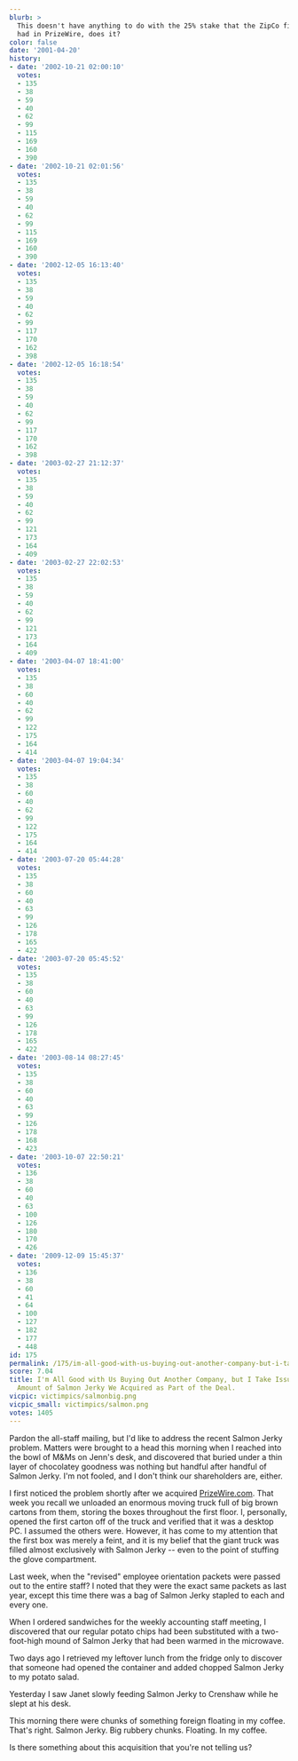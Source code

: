 ```yaml
---
blurb: >
  This doesn't have anything to do with the 25% stake that the ZipCo fish oil company
  had in PrizeWire, does it?
color: false
date: '2001-04-20'
history:
- date: '2002-10-21 02:00:10'
  votes:
  - 135
  - 38
  - 59
  - 40
  - 62
  - 99
  - 115
  - 169
  - 160
  - 390
- date: '2002-10-21 02:01:56'
  votes:
  - 135
  - 38
  - 59
  - 40
  - 62
  - 99
  - 115
  - 169
  - 160
  - 390
- date: '2002-12-05 16:13:40'
  votes:
  - 135
  - 38
  - 59
  - 40
  - 62
  - 99
  - 117
  - 170
  - 162
  - 398
- date: '2002-12-05 16:18:54'
  votes:
  - 135
  - 38
  - 59
  - 40
  - 62
  - 99
  - 117
  - 170
  - 162
  - 398
- date: '2003-02-27 21:12:37'
  votes:
  - 135
  - 38
  - 59
  - 40
  - 62
  - 99
  - 121
  - 173
  - 164
  - 409
- date: '2003-02-27 22:02:53'
  votes:
  - 135
  - 38
  - 59
  - 40
  - 62
  - 99
  - 121
  - 173
  - 164
  - 409
- date: '2003-04-07 18:41:00'
  votes:
  - 135
  - 38
  - 60
  - 40
  - 62
  - 99
  - 122
  - 175
  - 164
  - 414
- date: '2003-04-07 19:04:34'
  votes:
  - 135
  - 38
  - 60
  - 40
  - 62
  - 99
  - 122
  - 175
  - 164
  - 414
- date: '2003-07-20 05:44:28'
  votes:
  - 135
  - 38
  - 60
  - 40
  - 63
  - 99
  - 126
  - 178
  - 165
  - 422
- date: '2003-07-20 05:45:52'
  votes:
  - 135
  - 38
  - 60
  - 40
  - 63
  - 99
  - 126
  - 178
  - 165
  - 422
- date: '2003-08-14 08:27:45'
  votes:
  - 135
  - 38
  - 60
  - 40
  - 63
  - 99
  - 126
  - 178
  - 168
  - 423
- date: '2003-10-07 22:50:21'
  votes:
  - 136
  - 38
  - 60
  - 40
  - 63
  - 100
  - 126
  - 180
  - 170
  - 426
- date: '2009-12-09 15:45:37'
  votes:
  - 136
  - 38
  - 60
  - 41
  - 64
  - 100
  - 127
  - 182
  - 177
  - 448
id: 175
permalink: /175/im-all-good-with-us-buying-out-another-company-but-i-take-issue-with-the-amount-of-salmon-jerky-we-acquired-as-part-of-the-deal/
score: 7.04
title: I'm All Good with Us Buying Out Another Company, but I Take Issue with the
  Amount of Salmon Jerky We Acquired as Part of the Deal.
vicpic: victimpics/salmonbig.png
vicpic_small: victimpics/salmon.png
votes: 1405
---
```


Pardon the all-staff mailing, but I'd like to address the recent Salmon
Jerky problem. Matters were brought to a head this morning when I
reached into the bowl of M&Ms on Jenn's desk, and discovered that buried
under a thin layer of chocolatey goodness was nothing but handful after
handful of Salmon Jerky. I'm not fooled, and I don't think our
shareholders are, either.

I first noticed the problem shortly after we acquired
[PrizeWire.com](@/victim/20.md). That week you recall we unloaded an
enormous moving truck full of big brown cartons from them, storing the
boxes throughout the first floor. I, personally, opened the first carton
off of the truck and verified that it was a desktop PC. I assumed the
others were. However, it has come to my attention that the first box was
merely a feint, and it is my belief that the giant truck was filled
almost exclusively with Salmon Jerky -- even to the point of stuffing
the glove compartment.

Last week, when the "revised" employee orientation packets were passed
out to the entire staff? I noted that they were the exact same packets
as last year, except this time there was a bag of Salmon Jerky stapled
to each and every one.

When I ordered sandwiches for the weekly accounting staff meeting, I
discovered that our regular potato chips had been substituted with a
two-foot-high mound of Salmon Jerky that had been warmed in the
microwave.

Two days ago I retrieved my leftover lunch from the fridge only to
discover that someone had opened the container and added chopped Salmon
Jerky to my potato salad.

Yesterday I saw Janet slowly feeding Salmon Jerky to Crenshaw while he
slept at his desk.

This morning there were chunks of something foreign floating in my
coffee. That's right. Salmon Jerky. Big rubbery chunks. Floating. In my
coffee.

Is there something about this acquisition that you're not telling us?